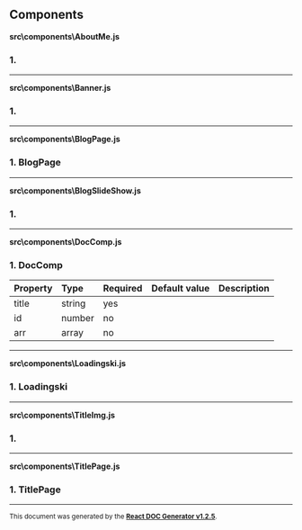 Components
----------

**src\components\AboutMe.js**

### 1. 




-----
**src\components\Banner.js**

### 1. 




-----
**src\components\BlogPage.js**

### 1. BlogPage




-----
**src\components\BlogSlideShow.js**

### 1. 




-----
**src\components\DocComp.js**

### 1. DocComp




Property | Type | Required | Default value | Description
:--- | :--- | :--- | :--- | :---
title|string|yes||
id|number|no||
arr|array|no||
-----
**src\components\Loadingski.js**

### 1. Loadingski




-----
**src\components\TitleImg.js**

### 1. 




-----
**src\components\TitlePage.js**

### 1. TitlePage




-----

<sub>This document was generated by the <a href="https://github.com/marborkowski/react-doc-generator" target="_blank">**React DOC Generator v1.2.5**</a>.</sub>
